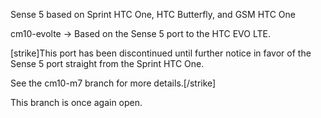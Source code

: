 Sense 5 based on Sprint HTC One, HTC Butterfly, and GSM HTC One


cm10-evolte -> Based on the Sense 5 port to the HTC EVO LTE.

[strike]This port has been discontinued until further notice in favor of the Sense 5 port straight from the Sprint HTC One.

See the cm10-m7 branch for more details.[/strike]

This branch is once again open.

